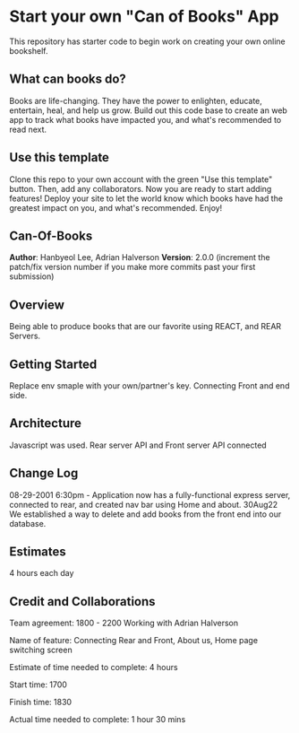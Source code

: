 # Start your own "Can of Books" App

This repository has starter code to begin work on creating your own online bookshelf.

## What can books do?

Books are life-changing. They have the power to enlighten, educate, entertain, heal, and help us grow. Build out this code base to create an web app to track what books have impacted you, and what's recommended to read next.

## Use this template

Clone this repo to your own account with the green "Use this template" button. Then, add any collaborators. Now you are ready to start adding features! Deploy your site to let the world know which books have had the greatest impact on you, and what's recommended. Enjoy!

## Can-Of-Books

**Author**: Hanbyeol Lee, Adrian Halverson
**Version**: 2.0.0 (increment the patch/fix version number if you make more commits past your first submission)

## Overview
Being able to produce books that are our favorite using REACT, and REAR Servers.

## Getting Started
Replace env smaple with your own/partner's key. Connecting Front and end side.

## Architecture
Javascript was used. Rear server API and Front server API connected

## Change Log

08-29-2001 6:30pm - Application now has a fully-functional express server, connected to rear, and created nav bar using Home and about.
30Aug22 We established a way to delete and add books from the front end into our database.

## Estimates

4 hours each day

## Credit and Collaborations

Team agreement: 1800 - 2200
Working with Adrian Halverson

Name of feature: Connecting Rear and Front, About us, Home page switching screen

Estimate of time needed to complete: 4 hours

Start time: 1700

Finish time: 1830

Actual time needed to complete: 1 hour 30 mins